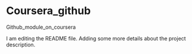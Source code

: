 # Coursera_github
Github_module_on_coursera

I am editing the README file. Adding some more details about the project description.
